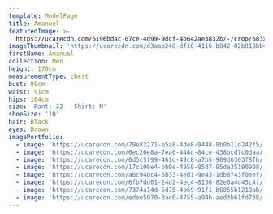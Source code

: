 ```yaml
---
template: ModelPage
title: Amanuel
featuredImage: >-
  https://ucarecdn.com/6196bdac-07ce-4d99-9dcf-4b642ae3832b/-/crop/683x340/0,324/-/preview/
imageThumbnail: 'https://ucarecdn.com/d3aab248-df10-4116-b842-02b818bb4ff4/'
firstName: Amanuel
collection: Men
height: 170cm
measurementType: chest
bust: 99cm
waist: 91cm
hips: 104cm
size: 'Pant: 32   Shirt: M'
shoeSize: '10'
hair: Black
eyes: Brown
imagePortfolio:
  - image: 'https://ucarecdn.com/79e82271-e5a8-4de8-9448-8b0b11d242f5/'
  - image: 'https://ucarecdn.com/6ec26e8a-7ea0-444d-84ce-438bcd7c0daa/'
  - image: 'https://ucarecdn.com/0d5c5f99-461d-49c8-a7b5-909d6503f8fb/'
  - image: 'https://ucarecdn.com/17c100e4-bb9e-4958-85d7-95da35190908/'
  - image: 'https://ucarecdn.com/a6c940c4-6b33-4ed1-9e43-1db8743f0eef/'
  - image: 'https://ucarecdn.com/6fb7dd01-24d2-4ec4-8156-82e0a4c45c4f/'
  - image: 'https://ucarecdn.com/7374a14d-5d75-4b69-91f1-b6855b1218ab/'
  - image: 'https://ucarecdn.com/edee5970-3ac0-4755-a94b-aed3b61fd738/'
---
```


